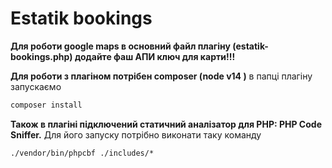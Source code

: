 # Estatik bookings

**Для роботи google maps в основний файл плагіну (estatik-bookings.php) додайте фаш АПИ ключ для карти!!!**

**Для роботи з плагіном потрібен composer (node v14 )**
в папці плагіну запускаємо

```jsx
composer install
```

**Також в плагіні підключений статичний аналізатор для PHP: PHP Code Sniffer.**
Для його запуску потрібно виконати таку команду

```
./vendor/bin/phpcbf ./includes/*
```